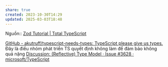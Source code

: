```yaml
---
share: true
created: 2023-10-30T14:29
updated: 2025-03-03T18:48
---
```

Nguồn:: [Zod Tutorial | Total TypeScript](https://www.totaltypescript.com/tutorials/zod)

[GitHub - akutruff/typescript-needs-types: TypeScript please give us types.](https://github.com/akutruff/typescript-needs-types?tab=readme-ov-file)
Đây là điều nhóm phát triển TS quyết định không làm để đảm bảo không quá nặng
[Discussion: (Reflective) Type Model · Issue #3628 · microsoft/TypeScript](https://github.com/microsoft/TypeScript/issues/3628#issuecomment-1634916613)

